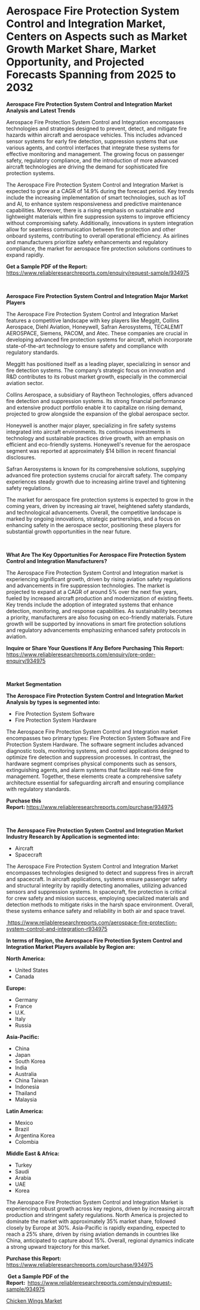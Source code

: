 <p><h1>Aerospace Fire Protection System Control and Integration Market, Centers on Aspects such as Market Growth Market Share, Market Opportunity, and Projected Forecasts Spanning from 2025 to 2032</h1></p><p><strong>Aerospace Fire Protection System Control and Integration Market Analysis and Latest Trends</strong></p>
<p><p>Aerospace Fire Protection System Control and Integration encompasses technologies and strategies designed to prevent, detect, and mitigate fire hazards within aircraft and aerospace vehicles. This includes advanced sensor systems for early fire detection, suppression systems that use various agents, and control interfaces that integrate these systems for effective monitoring and management. The growing focus on passenger safety, regulatory compliance, and the introduction of more advanced aircraft technologies are driving the demand for sophisticated fire protection systems.</p><p>The Aerospace Fire Protection System Control and Integration Market is expected to grow at a CAGR of 14.9% during the forecast period. Key trends include the increasing implementation of smart technologies, such as IoT and AI, to enhance system responsiveness and predictive maintenance capabilities. Moreover, there is a rising emphasis on sustainable and lightweight materials within fire suppression systems to improve efficiency without compromising safety. Additionally, innovations in system integration allow for seamless communication between fire protection and other onboard systems, contributing to overall operational efficiency. As airlines and manufacturers prioritize safety enhancements and regulatory compliance, the market for aerospace fire protection solutions continues to expand rapidly.</p></p>
<p><strong>Get a Sample PDF of the Report:&nbsp;</strong> <a href="https://www.reliableresearchreports.com/enquiry/request-sample/934975?utm_campaign=2884&utm_medium=2&utm_source=Github&utm_content=ia&utm_term=08032025&utm_id=aerospace-fire-protection-system-control-and-integration">https://www.reliableresearchreports.com/enquiry/request-sample/934975</a></p>
<p>&nbsp;</p>
<p><strong>Aerospace Fire Protection System Control and Integration Major Market Players</strong></p>
<p><p>The Aerospace Fire Protection System Control and Integration Market features a competitive landscape with key players like Meggitt, Collins Aerospace, Diehl Aviation, Honeywell, Safran Aerosystems, TECALEMIT AEROSPACE, Siemens, PACOM, and Atec. These companies are crucial in developing advanced fire protection systems for aircraft, which incorporate state-of-the-art technology to ensure safety and compliance with regulatory standards.</p><p>Meggitt has positioned itself as a leading player, specializing in sensor and fire detection systems. The company’s strategic focus on innovation and R&D contributes to its robust market growth, especially in the commercial aviation sector.</p><p>Collins Aerospace, a subsidiary of Raytheon Technologies, offers advanced fire detection and suppression systems. Its strong financial performance and extensive product portfolio enable it to capitalize on rising demand, projected to grow alongside the expansion of the global aerospace sector.</p><p>Honeywell is another major player, specializing in fire safety systems integrated into aircraft environments. Its continuous investments in technology and sustainable practices drive growth, with an emphasis on efficient and eco-friendly systems. Honeywell's revenue for the aerospace segment was reported at approximately $14 billion in recent financial disclosures.</p><p>Safran Aerosystems is known for its comprehensive solutions, supplying advanced fire protection systems crucial for aircraft safety. The company experiences steady growth due to increasing airline travel and tightening safety regulations.</p><p>The market for aerospace fire protection systems is expected to grow in the coming years, driven by increasing air travel, heightened safety standards, and technological advancements. Overall, the competitive landscape is marked by ongoing innovations, strategic partnerships, and a focus on enhancing safety in the aerospace sector, positioning these players for substantial growth opportunities in the near future.</p></p>
<p>&nbsp;</p>
<p><strong>What Are The Key Opportunities For Aerospace Fire Protection System Control and Integration Manufacturers?</strong></p>
<p><p>The Aerospace Fire Protection System Control and Integration market is experiencing significant growth, driven by rising aviation safety regulations and advancements in fire suppression technologies. The market is projected to expand at a CAGR of around 5% over the next five years, fueled by increased aircraft production and modernization of existing fleets. Key trends include the adoption of integrated systems that enhance detection, monitoring, and response capabilities. As sustainability becomes a priority, manufacturers are also focusing on eco-friendly materials. Future growth will be supported by innovations in smart fire protection solutions and regulatory advancements emphasizing enhanced safety protocols in aviation.</p></p>
<p><strong>Inquire or Share Your Questions If Any Before Purchasing This Report:</strong> <a href="https://www.reliableresearchreports.com/enquiry/pre-order-enquiry/934975?utm_campaign=2884&utm_medium=2&utm_source=Github&utm_content=ia&utm_term=08032025&utm_id=aerospace-fire-protection-system-control-and-integration">https://www.reliableresearchreports.com/enquiry/pre-order-enquiry/934975</a></p>
<p>&nbsp;</p>
<p><strong>Market Segmentation</strong></p>
<p><strong>The Aerospace Fire Protection System Control and Integration Market Analysis by types is segmented into:</strong></p>
<p><ul><li>Fire Protection System Software</li><li>Fire Protection System Hardware</li></ul></p>
<p><p>The Aerospace Fire Protection System Control and Integration market encompasses two primary types: Fire Protection System Software and Fire Protection System Hardware. The software segment includes advanced diagnostic tools, monitoring systems, and control applications designed to optimize fire detection and suppression processes. In contrast, the hardware segment comprises physical components such as sensors, extinguishing agents, and alarm systems that facilitate real-time fire management. Together, these elements create a comprehensive safety architecture essential for safeguarding aircraft and ensuring compliance with regulatory standards.</p></p>
<p><strong>Purchase this Report:&nbsp;</strong><a href="https://www.reliableresearchreports.com/purchase/934975?utm_campaign=2884&utm_medium=2&utm_source=Github&utm_content=ia&utm_term=08032025&utm_id=aerospace-fire-protection-system-control-and-integration">https://www.reliableresearchreports.com/purchase/934975</a></p>
<p>&nbsp;</p>
<p><strong>The Aerospace Fire Protection System Control and Integration Market Industry Research by Application is segmented into:</strong></p>
<p><ul><li>Aircraft</li><li>Spacecraft</li></ul></p>
<p><p>The Aerospace Fire Protection System Control and Integration Market encompasses technologies designed to detect and suppress fires in aircraft and spacecraft. In aircraft applications, systems ensure passenger safety and structural integrity by rapidly detecting anomalies, utilizing advanced sensors and suppression systems. In spacecraft, fire protection is critical for crew safety and mission success, employing specialized materials and detection methods to mitigate risks in the harsh space environment. Overall, these systems enhance safety and reliability in both air and space travel.</p></p>
<p><a href="https://www.reliableresearchreports.com/aerospace-fire-protection-system-control-and-integration-r934975?utm_campaign=2884&utm_medium=2&utm_source=Github&utm_content=ia&utm_term=08032025&utm_id=aerospace-fire-protection-system-control-and-integration">&nbsp;https://www.reliableresearchreports.com/aerospace-fire-protection-system-control-and-integration-r934975</a></p>
<p><strong>In terms of Region, the Aerospace Fire Protection System Control and Integration Market Players available by Region are:</strong></p>
<p>
    <p> <strong> North America: </strong>
        <ul>
            <li>United States</li>
            <li>Canada</li>
        </ul>
        </p> 
    <p> <strong> Europe: </strong>
        <ul>
            <li>Germany</li>
            <li>France</li>
            <li>U.K.</li>
            <li>Italy</li>
            <li>Russia</li>
        </ul>
        </p> 
    <p> <strong> Asia-Pacific: </strong>
        <ul>
            <li>China</li>
            <li>Japan</li>
            <li>South Korea</li>
            <li>India</li>
            <li>Australia</li>
            <li>China Taiwan</li>
            <li>Indonesia</li>
            <li>Thailand</li>
            <li>Malaysia</li>
        </ul>
        </p> 
    <p> <strong> Latin America: </strong>
        <ul>
            <li>Mexico</li>
            <li>Brazil</li>
            <li>Argentina Korea</li>
            <li>Colombia</li>
        </ul>
        </p> 
    <p> <strong> Middle East & Africa: </strong>
        <ul>
            <li>Turkey</li>
            <li>Saudi</li>
            <li>Arabia</li>
            <li>UAE</li>
            <li>Korea</li>
        </ul>
    </p>
    </p>
<p><p>The Aerospace Fire Protection System Control and Integration Market is experiencing robust growth across key regions, driven by increasing aircraft production and stringent safety regulations. North America is projected to dominate the market with approximately 35% market share, followed closely by Europe at 30%. Asia-Pacific is rapidly expanding, expected to reach a 25% share, driven by rising aviation demands in countries like China, anticipated to capture about 15%. Overall, regional dynamics indicate a strong upward trajectory for this market.</p></p>
<p><strong>Purchase this Report: </strong><a href="https://www.reliableresearchreports.com/purchase/934975?utm_campaign=2884&utm_medium=2&utm_source=Github&utm_content=ia&utm_term=08032025&utm_id=aerospace-fire-protection-system-control-and-integration">https://www.reliableresearchreports.com/purchase/934975</a></p>
<p>&nbsp;<strong>Get a Sample PDF of the Report:&nbsp;&nbsp;</strong><a href="https://www.reliableresearchreports.com/enquiry/request-sample/934975?utm_campaign=2884&utm_medium=2&utm_source=Github&utm_content=ia&utm_term=08032025&utm_id=aerospace-fire-protection-system-control-and-integration">https://www.reliableresearchreports.com/enquiry/request-sample/934975</a></p>
<p><strong></strong></p>
<p><p><a href="https://github.com/vilolakoreni/Market-Research-Report-List-1/blob/main/chicken-wings-market.md?utm_campaign=2884&utm_medium=2&utm_source=Github&utm_content=ia&utm_term=08032025&utm_id=aerospace-fire-protection-system-control-and-integration">Chicken Wings Market</a></p></p>